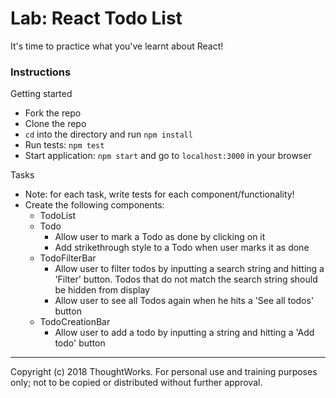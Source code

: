 # Lab: React Todo List

It's time to practice what you've learnt about React! 

### Instructions

Getting started
  - Fork the repo
  - Clone the repo
  - `cd` into the directory and run `npm install`
  - Run tests: `npm test`
  - Start application: `npm start` and go to `localhost:3000` in your browser

Tasks
  - Note: for each task, write tests for each component/functionality!
  - Create the following components:
    - TodoList
    - Todo
      - Allow user to mark a Todo as done by clicking on it
      - Add strikethrough style to a Todo when user marks it as done
    - TodoFilterBar
      - Allow user to filter todos by inputting a search string and hitting a 'Filter' button. Todos that do not match the search string should be hidden from display
      - Allow user to see all Todos again when he hits a 'See all todos' button
    - TodoCreationBar
      - Allow user to add a todo by inputting a string and hitting a 'Add todo' button
  
  
---
Copyright (c) 2018 ThoughtWorks. For personal use and training purposes only; not to be copied or distributed without further approval.
